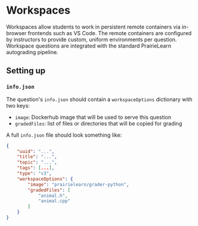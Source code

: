# Workspaces

Workspaces allow students to work in persistent remote containers via in-browser frontends such as VS Code. The remote containers are configured by instructors to provide custom, uniform environments per question. Workspace questions are integrated with the standard PrairieLearn autograding pipeline.

## Setting up

### `info.json`

The question's `info.json` should contain a `workspaceOptions` dictionary with two keys:

* `image`: Dockerhub image that will be used to serve this question
* `gradedFiles`: list of files or directories that will be copied for grading

A full `info.json` file should look something like:

```json
{
    "uuid": "...",
    "title": "...",
    "topic": "...",
    "tags": [...],
    "type": "v3",
    "workspaceOptions": {
        "image": "prairielearn/grader-python",
        "gradedFiles": [
            "animal.h",
            "animal.cpp"
        ]
    }
}
```

